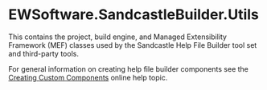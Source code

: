 # EWSoftware.SandcastleBuilder.Utils

This contains the project, build engine, and Managed Extensibility Framework (MEF) classes used by the Sandcastle
Help File Builder tool set and third-party tools.

For general information on creating help file builder components see the
[Creating Custom Components](https://ewsoftware.github.io/SHFB/html/c8258d52-6664-4e96-86cd-6f75a854a69c.htm)
online help topic.
